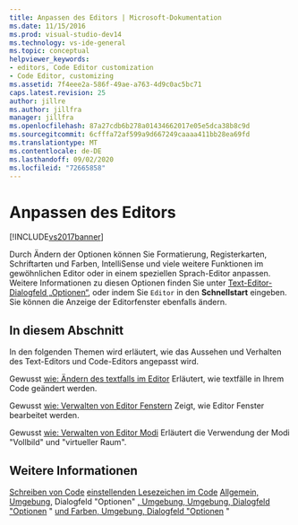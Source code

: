 ```yaml
---
title: Anpassen des Editors | Microsoft-Dokumentation
ms.date: 11/15/2016
ms.prod: visual-studio-dev14
ms.technology: vs-ide-general
ms.topic: conceptual
helpviewer_keywords:
- editors, Code Editor customization
- Code Editor, customizing
ms.assetid: 7f4eee2a-586f-49ae-a763-4d9c0ac5bc71
caps.latest.revision: 25
author: jillre
ms.author: jillfra
manager: jillfra
ms.openlocfilehash: 87a27cdb6b278a01434662017e05e5dca38b8c9d
ms.sourcegitcommit: 6cfffa72af599a9d667249caaaa411bb28ea69fd
ms.translationtype: MT
ms.contentlocale: de-DE
ms.lasthandoff: 09/02/2020
ms.locfileid: "72665858"
---
```

# <a name="customizing-the-editor"></a>Anpassen des Editors
[!INCLUDE[vs2017banner](../includes/vs2017banner.md)]

Durch Ändern der Optionen können Sie Formatierung, Registerkarten, Schriftarten und Farben, IntelliSense und viele weitere Funktionen im gewöhnlichen Editor oder in einem speziellen Sprach-Editor anpassen. Weitere Informationen zu diesen Optionen finden Sie unter [Text-Editor-Dialogfeld „Optionen“](../ide/reference/text-editor-options-dialog-box.md), oder indem Sie `Editor` in den **Schnellstart** eingeben. Sie können die Anzeige der Editorfenster ebenfalls ändern.

## <a name="in-this-section"></a>In diesem Abschnitt
 In den folgenden Themen wird erläutert, wie das Aussehen und Verhalten des Text-Editors und Code-Editors angepasst wird.

 Gewusst [wie: Ändern des textfalls im Editor](../ide/how-to-change-text-case-in-the-editor.md) Erläutert, wie textfälle in Ihrem Code geändert werden.

 Gewusst [wie: Verwalten von Editor Fenstern](../ide/how-to-manage-editor-windows.md) Zeigt, wie Editor Fenster bearbeitet werden.

 Gewusst [wie: Verwalten von Editor Modi](../ide/how-to-manage-editor-modes.md) Erläutert die Verwendung der Modi "Vollbild" und "virtueller Raum".

## <a name="see-also"></a>Weitere Informationen
 [Schreiben von Code](../ide/writing-code-in-the-code-and-text-editor.md) [einstellenden Lesezeichen im Code](../ide/setting-bookmarks-in-code.md) [Allgemein, Umgebung,](../ide/reference/general-environment-options-dialog-box.md) Dialogfeld "Optionen" [, Umgebung, Umgebung, Dialogfeld "Optionen](../ide/reference/documents-environment-options-dialog-box.md) " [und Farben, Umgebung, Dialogfeld "Optionen](../ide/reference/fonts-and-colors-environment-options-dialog-box.md) "

